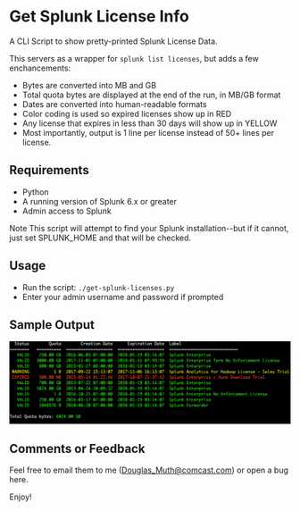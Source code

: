 
# Get Splunk License Info

A CLI Script to show pretty-printed Splunk License Data.

This servers as a wrapper for `splunk list licenses`, but adds a few enchancements:

- Bytes are converted into MB and GB
- Total quota bytes are displayed at the end of the run, in MB/GB format
- Dates are converted into human-readable formats
- Color coding is used so expired licenses show up in RED
- Any license that expires in less than 30 days will show up in YELLOW
- Most importantly, output is 1 line per license instead of 50+ lines per license.


## Requirements

- Python
- A running version of Splunk 6.x or greater
- Admin access to Splunk

Note This script will attempt to find your Splunk installation--but if it cannot,
just set SPLUNK_HOME and that will be checked.


## Usage

- Run the script: `./get-splunk-licenses.py`
- Enter your admin username and password if prompted


## Sample Output

<img src="./img/splunk-license-info.png" />


## Comments or Feedback

Feel free to email them to me (Douglas_Muth@comcast.com) or open a bug here.

Enjoy!


